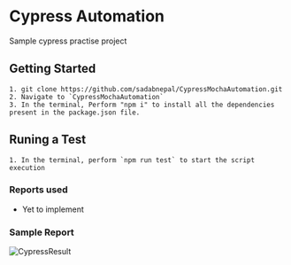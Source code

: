# Cypress Automation
Sample cypress practise project

## Getting Started
```
1. git clone https://github.com/sadabnepal/CypressMochaAutomation.git
2. Navigate to `CypressMochaAutomation`
3. In the terminal, Perform "npm i" to install all the dependencies present in the package.json file.
```

## Runing a Test
```
1. In the terminal, perform `npm run test` to start the script execution
```

### Reports used
- Yet to implement

### Sample Report
![CypressResult](https://user-images.githubusercontent.com/65847528/108173349-07e2d680-7124-11eb-945e-abeb6f7a5103.PNG)
